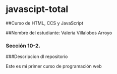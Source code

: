 # javascipt-total

##Curso de HTML, CCS y JavaScript

##Nombre del estudiante:
    Valeria Villalobos Arroyo

### Sección 10-2.

###Descripcion dl repositorio

Este es mi primer curso de programación web 


